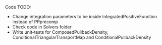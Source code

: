 Code TODO:
- Change integration parameters to be inside IntegratedPositiveFunction instead of PPprecomp
- Check code in Solvers folder
- Write unit-tests for ComposedPullbackDensity, ConditionalTriangularTransportMap and ConditionalPullbackDensity